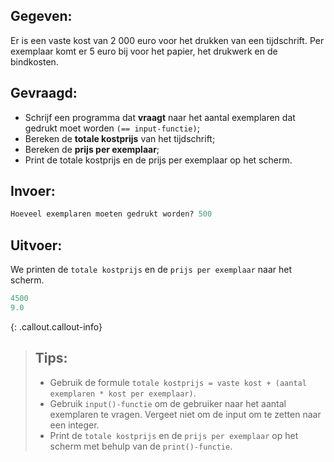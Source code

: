 ## Gegeven:

Er is een vaste kost van 2 000 euro voor het drukken van een tijdschrift. Per exemplaar komt er 5 euro bij voor het papier, het drukwerk en de bindkosten.

## Gevraagd:

* Schrijf een programma dat **vraagt** naar het aantal exemplaren dat gedrukt moet worden `(== input-functie)`; 
* Bereken de **totale kostprijs** van het tijdschrift;
* Bereken de **prijs per exemplaar**;
* Print de totale kostprijs en de prijs per exemplaar op het scherm.

## Invoer:

```python
Hoeveel exemplaren moeten gedrukt worden? 500
```

## Uitvoer:

We printen de `totale kostprijs` en de `prijs per exemplaar` naar het scherm.
```python
4500
9.0
```

{: .callout.callout-info}
>## Tips:
>* Gebruik de formule `totale kostprijs = vaste kost + (aantal exemplaren * kost per exemplaar)`.
>* Gebruik `input()-functie` om de gebruiker naar het aantal exemplaren te vragen. Vergeet niet om de input om te zetten naar een integer.
>* Print de `totale kostprijs` en de `prijs per exemplaar` op het scherm met behulp van de `print()-functie`. 
